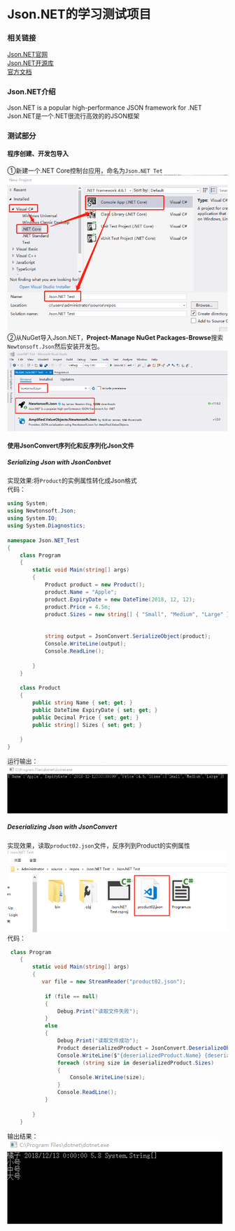 # Json.NET的学习测试项目
### 相关链接
[Json.NET官网](https://www.newtonsoft.com/json)  
[Json.NET开源库](https://github.com/JamesNK/Newtonsoft.Json)  
[官方文档](https://www.newtonsoft.com/json/help/html/Introduction.htm)

### Json.NET介绍
Json.NET is a popular high-performance JSON framework for .NET  
Json.NET是一个.NET很流行高效的的JSON框架

### 测试部分
#### 程序创建、开发包导入
①新建一个.NET Core控制台应用，命名为`Json.NET Tet`  
![creatApp](https://github.com/Humor1217/TechDocments/blob/master/C%23/Json.NET%20Test/imgs/001.png)  
②从NuGet导入Json.NET，**Project-Manage NuGet Packages-Browse**搜索`Newtonsoft.Json`然后安装开发包。  
![install Json.Net](https://github.com/Humor1217/TechDocments/blob/master/C%23/Json.NET%20Test/imgs/002.png) 

#### 使用JsonConvert序列化和反序列化Json文件
##### Serializing Json with JsonConbvet
实现效果:将`Product`的实例属性转化成Json格式  
代码：
``` C#
using System;
using Newtonsoft.Json;
using System.IO;
using System.Diagnostics;

namespace Json.NET_Test
{
    class Program
    {
        static void Main(string[] args)
        {
            Product product = new Product();
            product.Name = "Apple";
            product.ExpiryDate = new DateTime(2018, 12, 12);
            product.Price = 4.5m;
            product.Sizes = new string[] { "Small", "Medium", "Large" };


            string output = JsonConvert.SerializeObject(product);
            Console.WriteLine(output);
            Console.ReadLine();
            
        }
    }

    class Product
    {
        public string Name { set; get; }
        public DateTime ExpiryDate { set; get; }
        public Decimal Price { set; get; }
        public string[] Sizes { set; get; }

    }
}


```  
运行输出：  
![JsonConvert.SerilaizeObject](https://github.com/Humor1217/TechDocments/blob/master/C%23/Json.NET%20Test/imgs/003.png)  

##### Deserializing Json with JsonConvert  
实现效果，读取`product02.json`文件，反序列到Product的实例属性  
![file product02.json](https://github.com/Humor1217/TechDocments/blob/master/C%23/Json.NET%20Test/imgs/005.png)  
代码：

``` c#
 class Program
    {
        static void Main(string[] args)
        {
           var file = new StreamReader("product02.json");

            if (file == null)
            {
                Debug.Print("读取文件失败");
            }
            else
            {
                Debug.Print("读取文件成功");
                Product deserializedProduct = JsonConvert.DeserializeObject<Product>(file.ReadLine());
                Console.WriteLine($"{deserializedProduct.Name} {deserializedProduct.ExpiryDate} {deserializedProduct.Price} {deserializedProduct.Sizes}");
                foreach (string size in deserializedProduct.Sizes)
                {
                    Console.WriteLine(size);
                }
                Console.ReadLine();
            }

        }
    }
```
输出结果：  
![deserializing joson file](https://github.com/Humor1217/TechDocments/blob/master/C%23/Json.NET%20Test/imgs/004.png)  


